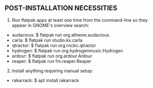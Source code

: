 
## POST-INSTALLATION NECESSITIES

1. Run flatpak apps at least one time from the command-line so they appear in GNOME's overview search:
  - audacious: $ flatpak run org.atheme.audacious
  - carla:     $ flatpak run studio.kx.carla
  - qtractor:  $ flatpak run org.rncbc.qtractor
  - hydrogen:  $ flatpak run org.hydrogenmusic.Hydrogen
  - ardour:    $ flatpak run org.ardour.Ardour
  - reaper:    $ flatpak run fm.reaper.Reaper

2. Install anything requiring manual setup:
  - rakarrack: $ apt install rakarrack
